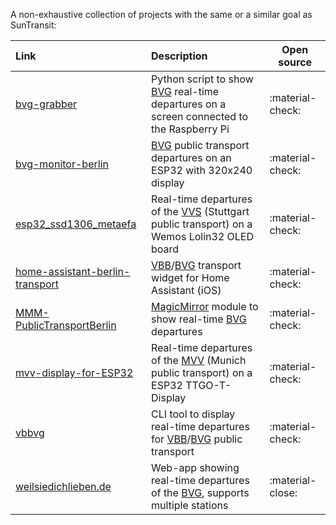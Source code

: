 A non-exhaustive collection of projects with the same or a similar goal as SunTransit:

| Link                                                                                        | Description                                                                                                           | Open source      |
| :------------------------------------------------------------------------------------------ | :-------------------------------------------------------------------------------------------------------------------- | ---------------- |
| [bvg-grabber](https://github.com/MarkusH/bvg-grabber)                                       | Python script to show [BVG](https://www.bvg.de/) real-time departures on a screen connected to the Raspberry Pi       | :material-check: |
| [bvg-monitor-berlin](https://github.com/RocketRene/bvg-monitor-berlin)                      | [BVG](https://www.bvg.de/) public transport departures on an ESP32 with 320x240 display                               | :material-check: |
| [esp32_ssd1306_metaefa](https://github.com/aschuma/esp32_ssd1306_metaefa)                   | Real-time departures of the [VVS](https://www.vvs.de/) (Stuttgart public transport) on a Wemos Lolin32 OLED board     | :material-check: |
| [home-assistant-berlin-transport](https://github.com/vas3k/home-assistant-berlin-transport) | [VBB](https://www.vbb.de/)/[BVG](https://www.bvg.de/) transport widget for Home Assistant (iOS)                       | :material-check: |
| [MMM-PublicTransportBerlin](https://github.com/deg0nz/MMM-PublicTransportBerlin)            | [MagicMirror](https://github.com/MichMich/MagicMirror) module to show real-time [BVG](https://www.bvg.de/) departures | :material-check: |
| [mvv-display-for-ESP32](https://github.com/florianlederer/mvv-display-for-ESP32)            | Real-time departures of the [MVV](https://www.mvv-muenchen.de/) (Munich public transport) on a ESP32 TTGO-T-Display   | :material-check: |
| [vbbvg](https://github.com/deeplook/vbbvg)                                                  | CLI tool to display real-time departures for [VBB](https://www.vbb.de/)/[BVG](https://www.bvg.de/) public transport   | :material-check: |
| [weilsiedichlieben.de](https://weilsiedichlieben.de/)                                       | Web-app showing real-time departures of the [BVG](https://www.bvg.de/), supports multiple stations                    | :material-close: |
